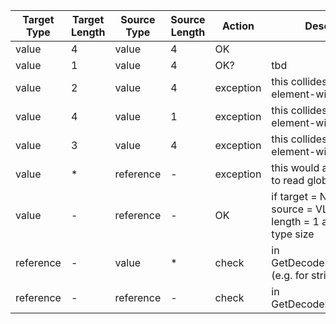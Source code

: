 | Target Type | Target Length | Source Type | Source Length | Action    | Description                                                                              |
| ----------- | ------------- | ----------- | ------------- | --------- | ---------------------------------------------------------------------------------------- |
| value       | 4             | value       | 4             | OK        |                                                                                          |
| value       | 1             | value       | 4             | OK?       | tbd                                                                                      |
| value       | 2             | value       | 4             | exception | this collides with element-wise selections                                               |
| value       | 4             | value       | 1             | exception | this collides with element-wise selections                                               |
| value       | 3             | value       | 4             | exception | this collides with element-wise selections                                               |
| value       | \*            | reference   | \-            | exception | this would allow the user to read global heap Ids                                        |
| value       | \-            | reference   | \-            | OK        | if target = Nullable<ValueType> and source = VLEN with length = 1 and matching type size |
| reference   | \-            | value       | \*            | check     | in GetDecodeInfoForScalar() (e.g. for strings)                                           |
| reference   | \-            | reference   | \-            | check     | in GetDecodeInfoForScalar()                                                              |